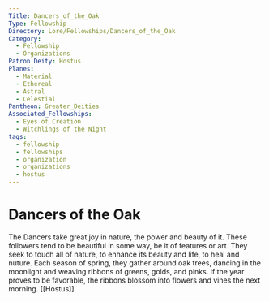 ```yaml
---
Title: Dancers_of_the_Oak
Type: Fellowship
Directory: Lore/Fellowships/Dancers_of_the_Oak
Category:
  - Fellowship
  - Organizations
Patron Deity: Hostus
Planes:
  - Material
  - Ethereal
  - Astral
  - Celestial
Pantheon: Greater_Deities
Associated_Fellowships:
  - Eyes of Creation
  - Witchlings of the Night
tags:
  - fellowship
  - fellowships
  - organization
  - organizations
  - hostus
---
```


# Dancers of the Oak


The Dancers take great joy in nature, the power and beauty of it. These followers tend to be beautiful in some way, be it of features or art. They seek to touch all of nature, to enhance its beauty and life, to heal and nuture. Each season of spring, they gather around oak trees, dancing in the moonlight and weaving ribbons of greens, golds, and pinks. If the year proves to be favorable, the ribbons blossom into flowers and vines the next morning.
[[Hostus]]
